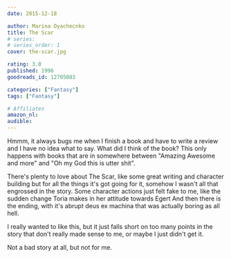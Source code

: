 ```yaml
---
date: 2015-12-18

author: Marina Dyachecnko
title: The Scar
# series: 
# series_order: 1
cover: the-scar.jpg

rating: 3.0
published: 1996
goodreads_id: 12705083

categories: ["Fantasy"]
tags: ["Fantasy"]

# Affiliates
amazon_nl: 
audible: 
---
```


Hmmm, it always bugs me when I finish a book and have to write a review and I have no idea what to say. What did I think of the book? This only happens with books that are in somewhere between "Amazing Awesome and more" and "Oh my God this is utter shit".

<!--more-->

There's plenty to love about The Scar, like some great writing and character building but for all the things it's got going for it, somehow I wasn't all that engrossed in the story. Some character actions just felt fake to me, <spoiler> like the sudden change Toria makes in her attitude towards Egert</spoiler>
And then there is the ending, <spoiler>with it's abrupt deus ex machina that was actually boring as all hell</spoiler>.

I really wanted to like this, but it just falls short on too many points in the story that don't really made sense to me, or maybe I just didn't get it.

Not a bad story at all, but not for me.
